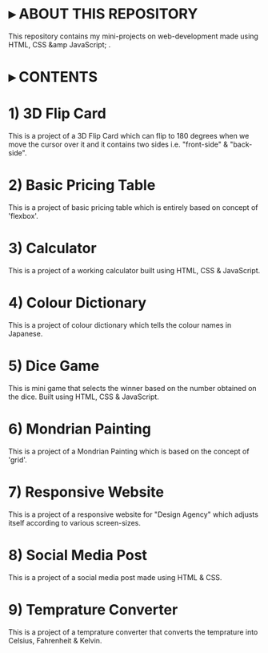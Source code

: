 # ▸ ABOUT THIS REPOSITORY
This repository contains my mini-projects on web-development made using HTML, CSS &amp JavaScript; .

# ▸ CONTENTS
# 1) 3D Flip Card
This is a project of a 3D Flip Card which can flip to 180 degrees when we move the cursor over it and it contains two sides i.e. "front-side" & "back-side".
# 2) Basic Pricing Table
This is a project of basic pricing table which is entirely based on concept of 'flexbox'.
# 3) Calculator
This is a project of a working calculator built using HTML, CSS & JavaScript.
# 4) Colour Dictionary
This is a project of colour dictionary which tells the colour names in Japanese.
# 5) Dice Game
This is mini game that selects the winner based on the number obtained on the dice. Built using HTML, CSS & JavaScript.
# 6) Mondrian Painting
This is a project of a Mondrian Painting which is based on the concept of 'grid'.
# 7) Responsive Website
This is a project of a responsive website for "Design Agency" which adjusts itself according to various screen-sizes.
# 8) Social Media Post
This is a project of a social media post made using HTML & CSS.
# 9) Temprature Converter
This is a project of a temprature converter that converts the temprature into Celsius, Fahrenheit & Kelvin.

